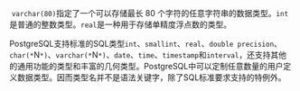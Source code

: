 ​    `varchar(80)`指定了一个可以存储最长 80 个字符的任意字符串的数据类型。`int`是普通的整数类型。`real`是一种用于存储单精度浮点数的类型。   

​    PostgreSQL支持标准的SQL类型`int`、`smallint`、`real`、`double precision`、`char(*`N`*)`、`varchar(*`N`*)`、`date`、`time`、`timestamp`和`interval`，还支持其他的通用功能的类型和丰富的几何类型。PostgreSQL中可以定制任意数量的用户定义数据类型。因而类型名并不是语法关键字，除了SQL标准要求支持的特例外。   